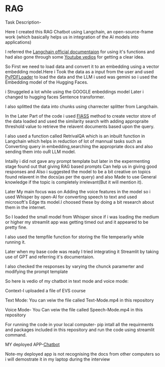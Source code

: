 # RAG
Task Description-

Here I created this RAG Chatbot using Langchain, an open-source-frame work (which basically helps us in integration of the AI models into applications)

I referred the [Langchain official documentaion](https://python.langchain.com/docs/introduction/) for using it's functions and had also gone through some [Youtube vedios](https://www.youtube.com/watch?v=1bUy-1hGZpI&t=126s) for getting a clear idea.

So First we need to load data and convert it to an embedding using a vector embedding model.Here i Took the data as a input from the user and used [PyPDFLoader](https://python.langchain.com/docs/integrations/document_loaders/pypdfloader/) to load the data and the LLM i used was gemini so i used the Embedding model of the Hugging Faces.

i Struggeled a lot while using the GOOGLE enbeddings model Later i changed to hugging faces Sentence transformer.

I also splitted the data into chunks using charrecter splitter from Langchain.

In the Later Part of the code i used [FIASS](https://engineering.fb.com/2017/03/29/data-infrastructure/faiss-a-library-for-efficient-similarity-search/) method to create vector store of the data loaded and used the similarity search with adding appropraite threshold value to retrieve the relavent documents 
based upon the query.

I also used a function called RetrivalQA which is an inbuilt function in Langchain which helps in reduction of lot of mannual tasks such as Converting query in embedding,searching the appropriate docs and also sending them into ouR LLM model.

Intailly i did not gave any prompt template but later in the expermenting stage found out that giving RAG based prompts Can help us in giving good responses and Also i suggested the model to be a bit creative on topics found relavent in the docs(as per the query) and also Made to use General knowledge if the topic is completely irrelevant(But it will mention it).

Later My main focus was on Adding the voice features in the model so i used Whisper by open-AI for converting speech to text and used microsoft's Edge tts model.I choosed these by doing a bit research about them in the internet.

So I loaded the small model from Whisper since if i was loading the medium or higher my streamlit app was getting timed out and it appeared to be pretty fine.

I also used the tempfile function for storing the file temperarliy while running it.

Later when my base code was ready I tried integrating it Streamlit by taking use of GPT and referring it's documentaion.

I also checked the responses by varying the chunck paramerter and modifying the prompt template 

So here is vedio of my chatbot in text mode and voice mode:

 Context-I uploaded a file of EVS course
 
 Text Mode:
 You can veiw the file called Text-Mode.mp4 in this repository

 Voice Mode-
 You Can veiw the file called Speech-Mode.mp4 in this repository

 For running the code in your local computer-
pip intall all the requirments and packages included in this repository and run the code using streamlit command.

MY deployed APP-[Chatbot](https://l8eaajcwvbluypcdkqrnjl.streamlit.app/)

Note-my deployed app is not recognising the docs from other computers so i will demostrate it in my laptop during the interview
 


